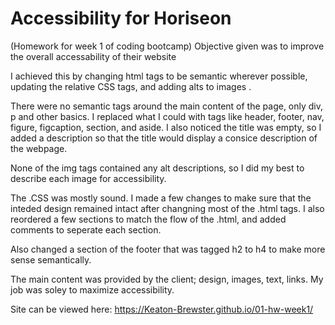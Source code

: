 # Accessibility for Horiseon
(Homework for week 1 of coding bootcamp)
Objective given was to improve the overall accessability of their website

I achieved this by changing html tags to be semantic wherever possible, updating the relative CSS tags, and adding alts to images .

There were no semantic tags around the main content of the page, only div, p and other basics. 
I replaced what I could with tags like header, footer, nav, figure, figcaption, section, and aside.
I also noticed the title was empty, so I added a description so that the title would display a consice description of the webpage.

None of the img tags contained any alt descriptions, so I did my best to describe each image for accessibility. 

The .CSS was mostly sound. I made a few changes to make sure that the inteded design remained intact after changning most of the .html tags. I also reordered a few sections to match the flow of the .html, and added comments to seperate each section.

Also changed a section of the footer that was tagged h2 to h4 to make more sense semantically.

The main content was provided by the client; design, images, text, links. 
My job was soley to maximize accessibility. 

Site can be viewed here: https://Keaton-Brewster.github.io/01-hw-week1/


